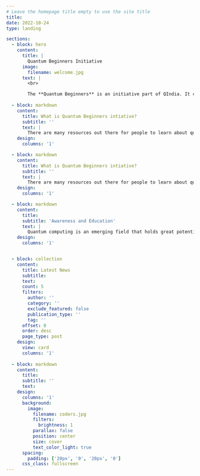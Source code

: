 ```yaml
---
# Leave the homepage title empty to use the site title
title:
date: 2022-10-24
type: landing

sections:
  - block: hero
    content:
      title: |
        Quantum Beginners Initiative
      image:
        filename: welcome.jpg
      text: |
        <br>

        The **Quantum Beginners** is an initiative part of QIndia. It consists of blog posts and tutorial series focused on helping Quantum beginners find their footing.
  
  - block: markdown
    content:
      title: What is Quantum Beginners intiative?
      subtitle: ''
      text: |
        There are many resources out there for people to learn about quantum computing. However we would like to create a place where absolute beginners can start from, like a “start here” section that then takes them step-by-step through the process of understanding the minimum before exploring the world of quantum computing for themselves. The content will be a combination of original creations by the team and links to specific sections of already existing content.
    design:
      columns: '1'

  - block: markdown
    content:
      title: What is Quantum Beginners intiative?
      subtitle: ''
      text: |
        There are many resources out there for people to learn about quantum computing. However we would like to create a place where absolute beginners can start from, like a “start here” section that then takes them step-by-step through the process of understanding the minimum before exploring the world of quantum computing for themselves. The content will be a combination of original creations by the team and links to specific sections of already existing content.
    design:
      columns: '1'

  - block: markdown
    content:
      title: 
      subtitle: 'Awareness and Education'
      text: |
        Quantum computing is an emerging field that holds great potential for advancements in various domains. However, it is a complex and abstract subject that can be challenging for beginners to grasp. The initiative aims to raise awareness about quantum computing and provide educational resources to make it more accessible to students, researchers, and enthusiasts.
    design:
      columns: '1'


  - block: collection
    content:
      title: Latest News
      subtitle:
      text:
      count: 5
      filters:
        author: ''
        category: ''
        exclude_featured: false
        publication_type: ''
        tag: ''
      offset: 0
      order: desc
      page_type: post
    design:
      view: card
      columns: '1'
  
  - block: markdown
    content:
      title:
      subtitle: ''
      text:
    design:
      columns: '1'
      background:
        image: 
          filename: coders.jpg
          filters:
            brightness: 1
          parallax: false
          position: center
          size: cover
          text_color_light: true
      spacing:
        padding: ['20px', '0', '20px', '0']
      css_class: fullscreen
---
```

